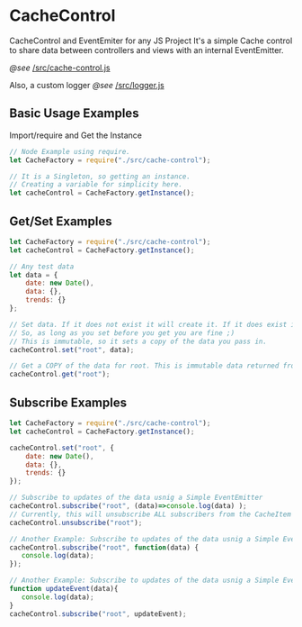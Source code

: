 # CacheControl

CacheControl and EventEmiter for any JS Project
It's a simple Cache control to share data between controllers and views with an internal EventEmitter.

*@see* [/src/cache-control.js](/src/cache-control.js) 

Also, a custom logger 
    *@see* [/src/logger.js](/src/logger.js) 



## Basic Usage Examples
Import/require and Get the Instance
```js
// Node Example using require.
let CacheFactory = require("./src/cache-control");

// It is a Singleton, so getting an instance.
// Creating a variable for simplicity here.
let cacheControl = CacheFactory.getInstance();
```

## Get/Set Examples
```js
let CacheFactory = require("./src/cache-control");
let cacheControl = CacheFactory.getInstance();

// Any test data
let data = {
    date: new Date(),
    data: {},
    trends: {}
};

// Set data. If it does not exist it will create it. If it does exist it will change it. 
// So, as long as you set before you get you are fine ;)
// This is immutable, so it sets a copy of the data you pass in.
cacheControl.set("root", data);

// Get a COPY of the data for root. This is immutable data returned from 'cacheControl.get'!
cacheControl.get("root");


```

## Subscribe Examples
```js
let CacheFactory = require("./src/cache-control");
let cacheControl = CacheFactory.getInstance();

cacheControl.set("root", {
    date: new Date(),
    data: {},
    trends: {}
});

// Subscribe to updates of the data usnig a Simple EventEmitter
cacheControl.subscribe("root", (data)=>console.log(data) );
// Currently, this will unsubscribe ALL subscribers from the CacheItem returned by passing root.
cacheControl.unsubscribe("root");

// Another Example: Subscribe to updates of the data usnig a Simple EventEmitter
cacheControl.subscribe("root", function(data) { 
   console.log(data); 
});

// Another Example: Subscribe to updates of the data usnig a Simple EventEmitter
function updateEvent(data){
   console.log(data); 
}
cacheControl.subscribe("root", updateEvent);
```